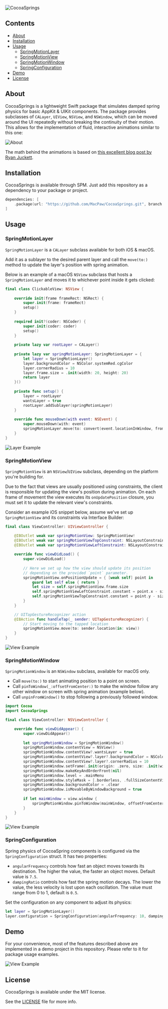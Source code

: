 ![CocoaSprings](https://github.com/MacPaw/CocoaSprings/blob/main/Screenshots/header.gif)

## Contents
- [About](#about)
- [Installation](#installation)
- [Usage](#usage)
  - [SpringMotionLayer](#springmotionlayer)
  - [SpringMotionView](#springmotionview)
  - [SpringMotionWindow](#springmotionwindow)
  - [SpringConfiguration](#springconfiguration)
- [Demo](#demo)
- [License](#license)

## About

CocoaSprings is a lightweight Swift package that simulates damped spring physics for basic AppKit & UIKit components. The package provides subclasses of `CALayer`, `UIView`, `NSView`, and `NSWindow`, which can be moved around the UI repeatedly without breaking the continuity of their motion. This allows for the implementation of fluid, interactive animations similar to this one:

![About](https://github.com/MacPaw/CocoaSprings/blob/main/Screenshots/about.gif)

The math behind the animations is based on [this excellent blog post by Ryan Juckett](https://www.ryanjuckett.com/damped-springs/).

## Installation

CocoaSprings is available through SPM. Just add this repository as a dependency to your package or project.

```swift
dependencies: [
    .package(url: "https://github.com/MacPaw/CocoaSprings.git", branch: "main")
]
```

## Usage

### SpringMotionLayer

`SpringMotionLayer` is a `CALayer` subclass available for both iOS & macOS. 

Add it as a sublayer to the desired parent layer and call the `move(to:)` method to update the layer's position with spring animation.

Below is an example of a macOS `NSView` subclass that hosts a `SpringMotionLayer` and moves it to whichever point inside it gets clicked:

```swift
final class ClickableView: NSView {
    
    override init(frame frameRect: NSRect) {
        super.init(frame: frameRect)
        setup()
    }
    
    required init?(coder: NSCoder) {
        super.init(coder: coder)
        setup()
    }
    
    private lazy var rootLayer = CALayer()
    
    private lazy var springMotionLayer: SpringMotionLayer = {
        let layer = SpringMotionLayer()
        layer.backgroundColor = NSColor.systemRed.cgColor
        layer.cornerRadius = 10
        layer.frame.size = .init(width: 20, height: 20)
        return layer
    }()
    
    private func setup() {
        layer = rootLayer
        wantsLayer = true
        rootLayer.addSublayer(springMotionLayer)
    }
    
    override func mouseDown(with event: NSEvent) {
        super.mouseDown(with: event)
        springMotionLayer.move(to: convert(event.locationInWindow, from: nil))
    }
}
```

![Layer Example](https://github.com/MacPaw/CocoaSprings/blob/main/Screenshots/layer.gif)

### SpringMotionView

`SpringMotionView` is an `NSView`/`UIView` subclass, depending on the platform you're building for. 

Due to the fact that views are usually positioned using constraints, the client is responsible for updating the view's position during animation. On each frame of movement the view executes its `onUpdatePosition` closure, you must set it to update the relevant view's constraints.

Consider an example iOS snippet below, assume we've set up `SpringMotionView` and its constraints via Interface Builder: 

```swift
final class ViewController: UIViewController {

    @IBOutlet weak var springMotionView: SpringMotionView!
    @IBOutlet weak var springMotionViewTopConstraint: NSLayoutConstraint!
    @IBOutlet weak var springMotionViewLeftConstraint: NSLayoutConstraint!
    
    override func viewDidLoad() {
        super.viewDidLoad()
        
        // Here we set up how the view should update its position
        // depending on the provided `point` parameter.
        springMotionView.onPositionUpdate = { [weak self] point in
            guard let self else { return }
            let size = self.springMotionView.frame.size
            self.springMotionViewLeftConstraint.constant = point.x - size.width / 2
            self.springMotionViewTopConstraint.constant = point.y - size.height / 2
        }
    }

    // UITapGestureRecognizer action
    @IBAction func handleTap(_ sender: UITapGestureRecognizer) {
        // Start moving to the tapped location
        springMotionView.move(to: sender.location(in: view))
    }
}
``` 

![View Example](https://github.com/MacPaw/CocoaSprings/blob/main/Screenshots/view.gif)

### SpringMotionWindow

`SpringMotionWindow` is an `NSWindow` subclass, available for macOS only.

- Call `move(to:)` to start animating position to a point on screen.
- Call `pinToWindow(_:offsetFromCenter:)` to make the window follow any other window on screen with spring animation (example below).
- Call `unpinFromWindow()` to stop following a previously followed window.

```swift
import Cocoa
import CocoaSprings

final class ViewController: NSViewController {

    override func viewDidAppear() {
        super.viewDidAppear()
        
        let springMotionWindow = SpringMotionWindow()
        springMotionWindow.contentView = NSView()
        springMotionWindow.contentView?.wantsLayer = true
        springMotionWindow.contentView?.layer?.backgroundColor = NSColor.systemRed.cgColor
        springMotionWindow.contentView?.layer?.cornerRadius = 10
        springMotionWindow.setFrame(.init(origin: .zero, size: .init(width: 100, height: 100)), display: true)
        springMotionWindow.makeKeyAndOrderFront(nil)
        springMotionWindow.level = .mainMenu
        springMotionWindow.styleMask = [.borderless, .fullSizeContentView]
        springMotionWindow.backgroundColor = .clear
        springMotionWindow.isMovableByWindowBackground = true
        
        if let mainWindow = view.window {
            springMotionWindow.pinToWindow(mainWindow, offsetFromCenter: .init(x: 300, y: 100))
        }
    }
}
```

![View Example](https://github.com/MacPaw/CocoaSprings/blob/main/Screenshots/window.gif)

### SpringConfiguration

Spring physics of CocoaSpring components is configured via the `SpringConfiguration` struct. It has two properties: 
- `angularFrequency` controls how fast an object moves towards its destination. The higher the value, the faster an object moves. Default value is `7.5`.
- `dampingRatio` controls how fast the spring motion decays. The lower the value, the less velocity is lost upon each oscillation. The value must range from 0 to 1, default is `0.5`.

Set the configuration on any component to adjust its physics:
```swift
let layer = SpringMotionLayer()
layer.configuration = SpringConfiguration(angularFrequency: 10, dampingRatio: 0.7)
```

## Demo
For your convenience, most of the features described above are implemented in a demo project in this repository. Please refer to it for package usage examples.

![View Example](https://github.com/MacPaw/CocoaSprings/blob/main/Screenshots/demo.png)

## License

CocoaSprings is available under the MIT license.

See the [LICENSE](https://github.com/MacPaw/CocoaSprings/blob/master/LICENSE) file for more info.
